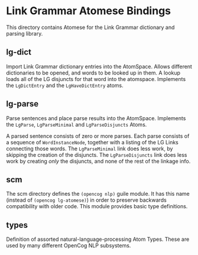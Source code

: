 
Link Grammar Atomese Bindings
=============================

This directory contains Atomese for the Link Grammar dictionary and
parsing library.


lg-dict
-------
Import Link Grammar dictionary entries into the AtomSpace. Allows
different dictionaries to be opened, and words to be looked up in them.
A lookup loads all of the LG disjuncts for that word into the atomspace. 
Implements the `LgDictEntry` and the `LgHaveDictEntry` atoms.

lg-parse
--------
Parse sentences and place parse results into the AtomSpace. Implements
the `LgParse`, `LgParseMinimal` and `LgParseDisjuncts` Atoms.

A parsed sentence consists of zero or more parses. Each parse consists
of a sequence of `WordInstanceNode`, together with a listing of the 
LG Links connecting those words. The `LgParseMinimal` link does less
work, by skipping the creation of the disjuncts. The `LgParseDisjuncts`
link does less work by creating *only* the disjuncts, and none of the
rest of the linkage info.

scm
---
The scm directory defines the `(opencog nlp)` guile module. It has this
name (instead of `(opencog lg-atomese)`) in order to preserve backwards
compatibility with older code. This module provides basic type
definitions.

types
-----
Definition of assorted natural-language-processing Atom Types. These
are used by many different OpenCog NLP subsystems.
